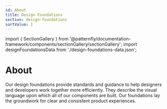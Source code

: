 ```yaml
---
id: About
title: Design Foundations
section: design-foundations
sortValue: 1
---
```


import { SectionGallery } from '@patternfly/documentation-framework/components/sectionGallery/sectionGallery';
import designFoundationsData from './design-foundations-data.json';

# About

Our design foundations provide standards and guidance to help designers and developers work together more efficiently. They describe the visual language upon which all of our components are built. Our foundations lay the groundwork for clear and consistent product experiences.

<SectionGallery
  section="design-foundations"
  galleryItemsData={designFoundationsData}
  placeholderText="Search design foundations by name"
  includeSubsections={true}
  hasGridText={true}
/>
